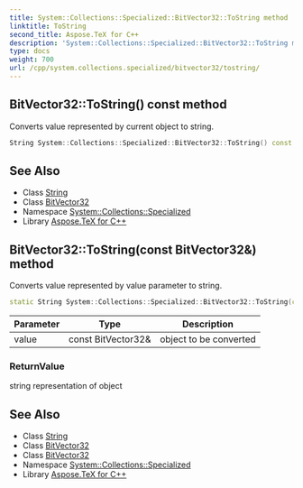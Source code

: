 ```yaml
---
title: System::Collections::Specialized::BitVector32::ToString method
linktitle: ToString
second_title: Aspose.TeX for C++
description: 'System::Collections::Specialized::BitVector32::ToString method. Converts value represented by current object to string in C++.'
type: docs
weight: 700
url: /cpp/system.collections.specialized/bitvector32/tostring/
---
```

## BitVector32::ToString() const method


Converts value represented by current object to string.

```cpp
String System::Collections::Specialized::BitVector32::ToString() const
```

## See Also

* Class [String](../../../system/string/)
* Class [BitVector32](../)
* Namespace [System::Collections::Specialized](../../)
* Library [Aspose.TeX for C++](../../../)
## BitVector32::ToString(const BitVector32\&) method


Converts value represented by value parameter to string.

```cpp
static String System::Collections::Specialized::BitVector32::ToString(const BitVector32 &value)
```


| Parameter | Type | Description |
| --- | --- | --- |
| value | const BitVector32\& | object to be converted |

### ReturnValue

string representation of object

## See Also

* Class [String](../../../system/string/)
* Class [BitVector32](../)
* Class [BitVector32](../)
* Namespace [System::Collections::Specialized](../../)
* Library [Aspose.TeX for C++](../../../)
